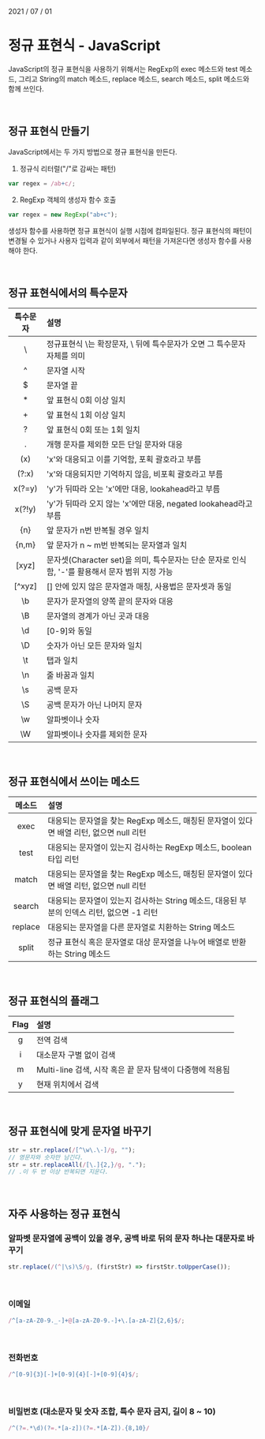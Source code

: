 2021 / 07 / 01

# 정규 표현식 - JavaScript

JavaScript의 정규 표현식을 사용하기 위해서는 RegExp의 exec 메소드와 test 메소드, 그리고 String의 match 메소드, replace 메소드, search 메소드, split 메소드와 함께 쓰인다.

</br>

## 정규 표현식 만들기

JavaScript에서는 두 가지 방법으로 졍규 표현식을 만든다.

1. 정규식 리터럴("/"로 감싸는 패턴)

```javascript
var regex = /ab+c/;
```

2. RegExp 객체의 생성자 함수 호출

```javascript
var regex = new RegExp("ab+c");
```

생성자 함수를 사용하면 정규 표현식이 실행 시점에 컴파일된다. 정규 표현식의 패턴이 변경될 수 있거나 사용자 입력과 같이 외부에서 패턴을 가져온다면 생성자 함수를 사용해야 한다.

</br>

## 정규 표현식에서의 특수문자

| 특수문자 | 설명                                                                                            |
| :------: | :---------------------------------------------------------------------------------------------- |
|    \     | 정규표현식 \는 확장문자, \ 뒤에 특수문자가 오면 그 특수문자 자체를 의미                         |
|    ^     | 문자열 시작                                                                                     |
|    $     | 문자열 끝                                                                                       |
|    \*    | 앞 표현식 0회 이상 일치                                                                         |
|    +     | 앞 표현식 1회 이상 일치                                                                         |
|    ?     | 앞 표현식 0회 또는 1회 일치                                                                     |
|    .     | 개행 문자를 제외한 모든 단일 문자와 대응                                                        |
|   (x)    | 'x'와 대응되고 이를 기억함, 포획 괄호라고 부름                                                  |
|  (?:x)   | 'x'와 대응되지만 기억하지 않음, 비포획 괄호라고 부름                                            |
|  x(?=y)  | 'y'가 뒤따라 오는 'x'에만 대응, lookahead라고 부름                                              |
|  x(?!y)  | 'y'가 뒤따라 오지 않는 'x'에만 대응, negated lookahead라고 부름                                 |
|   {n}    | 앞 문자가 n번 반복될 경우 일치                                                                  |
|  {n,m}   | 앞 문자가 n ~ m번 반복되는 문자열과 일치                                                        |
|  [xyz]   | 문자셋(Character set)을 의미, 특수문자는 단순 문자로 인식함, '-'를 활용해서 문자 범위 지정 가능 |
|  [^xyz]  | [] 안에 있지 않은 문자열과 매칭, 사용법은 문자셋과 동일                                         |
|    \b    | 문자가 문자열의 양쪽 끝의 문자와 대응                                                           |
|    \B    | 문자열의 경계가 아닌 곳과 대응                                                                  |
|    \d    | [0-9]와 동일                                                                                    |
|    \D    | 숫자가 아닌 모든 문자와 일치                                                                    |
|    \t    | 탭과 일치                                                                                       |
|    \n    | 줄 바꿈과 일치                                                                                  |
|    \s    | 공백 문자                                                                                       |
|    \S    | 공백 문자가 아닌 나머지 문자                                                                    |
|    \w    | 알파벳이나 숫자                                                                                 |
|    \W    | 알파벳이나 숫자를 제외한 문자                                                                   |

</br>

## 정규 표현식에서 쓰이는 메소드

| 메소드  | 설명                                                                                       |
| :-----: | :----------------------------------------------------------------------------------------- |
|  exec   | 대응되는 문자열을 찾는 RegExp 메소드, 매칭된 문자열이 있다면 배열 리턴, 없으면 null 리턴   |
|  test   | 대응되는 문자열이 있는지 검사하는 RegExp 메소드, boolean 타입 리턴                         |
|  match  | 대응되는 문자열을 찾는 RegExp 메소드, 매칭된 문자열이 있다면 배열 리턴, 없으면 null 리턴   |
| search  | 대응되는 문자열이 있는지 검사하는 String 메소드, 대응된 부분의 인덱스 리턴, 없으면 -1 리턴 |
| replace | 대응되는 문자열을 다른 문자열로 치환하는 String 메소드                                     |
|  split  | 정규 표현식 혹은 문자열로 대상 문자열을 나누어 배열로 반환하는 String 메소드               |

</br>

## 정규 표현식의 플래그

| Flag | 설명                                                      |
| :--: | :-------------------------------------------------------- |
|  g   | 전역 검색                                                 |
|  i   | 대소문자 구별 없이 검색                                   |
|  m   | Multi-line 검색, 시작 혹은 끝 문자 탐색이 다중행에 적용됨 |
|  y   | 현재 위치에서 검색                                        |

</br>

## 정규 표현식에 맞게 문자열 바꾸기

```javascript
str = str.replace(/[^\w\.\-]/g, "");
// 영문자와 숫자만 남긴다.
str = str.replaceAll(/[\.]{2,}/g, ".");
// .이 두 번 이상 반복되면 지운다.
```

</br>

## 자주 사용하는 정규 표현식

### 알파벳 문자열에 공백이 있을 경우, 공백 바로 뒤의 문자 하나는 대문자로 바꾸기

```javascript
str.replace(/(^|\s)\S/g, (firstStr) => firstStr.toUpperCase());
```

</br>

### 이메일

```javascript
/^[a-zA-Z0-9._-]+@[a-zA-Z0-9.-]+\.[a-zA-Z]{2,6}$/;
```

</br>

### 전화번호

```javascript
/^[0-9]{3}[-]+[0-9]{4}[-]+[0-9]{4}$/;
```

</br>

### 비밀번호 (대소문자 및 숫자 조합, 특수 문자 금지, 길이 8 ~ 10)

```javascript
/^(?=.*\d)(?=.*[a-z])(?=.*[A-Z]).{8,10}/
```
